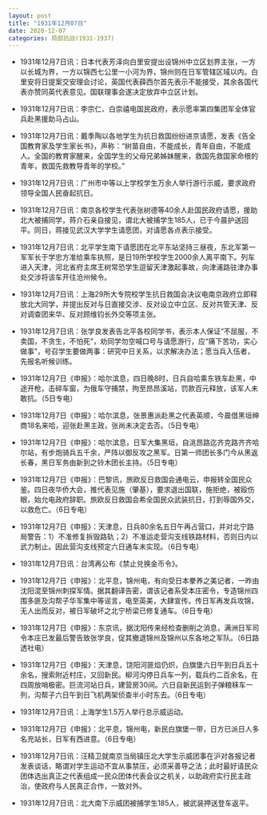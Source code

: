 ```yaml
---
layout: post
title: "1931年12月07日"
date: 2020-12-07
categories: 局部抗战(1931-1937)
---
```


<meta name="referrer" content="no-referrer" />

- 1931年12月7日讯：日本代表芳泽向白里安提出设锦州中立区划界主张，一方以长城为界，一方以锦西七公里一小河为界，锦州则在日军管辖区域以内。白里安将日提案交安理会讨论，英国代表薛西尔首先表示不能接受，其余各国代表亦赞同英代表意见。国联理事会遂决定放弃中立区计划。 

- 1931年12月7日讯：李宗仁、白崇禧电国民政府，表示愿率第四集团军全体官兵赴黑援助马占山。 

- 1931年12月7日讯：戴季陶以各地学生为抗日救国纷纷进京请愿，发表《告全国教育家及学生家长书》，声称：“树苗自由，不能成长，青年自由，不能成人。全国的教育家醒来，全国学生的父母兄弟姊妹醒来，救国先救国家命根的青年，救国先救教导青年的学校。” 

- 1931年12月7日讯：广州市中等以上学校学生万余人举行游行示威，要求政府领导全国人民奋起抗日。 

- 1931年12月7日讯：南京各校学生代表张树德等40余人赴国民政府请愿，援助北大被捕同学，蒋介石亲自接见，谓北大被捕学生185人，已于今晨护送回平。同日，蒋接见武汉大学学生请愿团，对请愿各点表示接受。 

- 1931年12月7日讯：北平学生南下请愿团在北平东站坚持三昼夜，东北军第一军军长于学忠方准给乘车执照，是日19所学校学生2000余人离平南下。列车进入天津，河北省府主席王树常恐学生逗留天津激起事故，向津浦路驻津办事处交涉将该车开往沧州候令。 

- 1931年12月7日讯：上海29所大专院校学生抗日救国会决议电南京政府立即释放北大同学，并提出反对与日直接交涉、反对设立中立区、反对共管天津、反对调查团来华、反对顾维钧长外交等项主张。 

- 1931年12月7日讯：张学良发表告北平各校同学书，表示本人保证“不屈服，不卖国，不贪生，不怕死”，劝同学勿空喊口号与请愿游行，应“痛下苦功，实心做事”，号召学生要做两事：研究中日关系，以求解决办法；愿当兵入伍者，先报名听候训练。 

- 1931年12月7日《申报》：哈尔滨息，四日晚8时，日兵自哈乘东铁车赴黑，中途开枪，击碎车窗，为俄车守捕禁，拘至昂昂溪站，罚款百元释放，该军人未敢抗。（5日专电） 

- 1931年12月7日《申报》：哈尔滨息，张景惠派赴黑之代表英顺，今晨借黑垣绅商18名来哈，迎张赴黑主政，张尚未决定去否。（5日专电） 

- 1931年12月7日《申报》：哈尔滨息，日军大集黑垣，自洮昂路迄齐克路齐齐哈尔站，有步炮骑兵五千余，严阵以御反攻之黑军。日第一师团长多门今从黑返长春，黑日军务由新到之铃木团长主持。（5日专电） 

- 1931年12月7日《申报》：巴黎讯，旅欧反日救国会通电云，申报转全国民众鉴。四日夜华侨大会，推代表见施（肇基），要求退出国联，施拒绝，被殴伤眼，始允电政府辞职。旅欧反日救国会希全国民众武装抗日，打到辱国外交，以救危亡。（6日专电） 

- 1931年12月7日《申报》：天津息，日兵80余名五日午再占营口，并对北宁路局警告：1）不准修复拆毁路轨；2）不准运走营沟支线铁路材料，否则日内以武力制止。因此营沟支线预定六日通车未实现。（6日专电） 

- 1931年12月7日讯：台湾再公布《禁止兑换金币令》。 

- 1931年12月7日《申报》：北平息，锦州电，有向受日本豢养之美记者，一昨由沈阳混至锦州刺探军情。据其翻译告密，谓该记者系受本庄密令，专造锦州四围多匪及沟帮子华军集中等谣言，电至英美，大肆宣传。传日军再发兵攻锦，无人出而反对，被日军破坏之北宁桥梁已修复通车。（6日专电） 

- 1931年12月7日《申报》：东京讯，据沈阳传来经检查删削之消息，满洲日军司令本庄已发最后警告致张学良，促其撤退锦州及锦州以东各地之军队。（6日路透社电） 

- 1931年12月7日《申报》：天津息，饶阳河匪焰仍炽，白旗堡六日午到日兵五十余名，搜索附近村庄，又回新民。柳河沟停日兵车一列，载兵约二百余名，在四周放哨极密。巨流河站日兵，建营房30间。六日自新民运到子弹粮秣车一列，沟帮子六日午到日飞机两架侦查半小时东去。（6日专电） 

- 1931年12月7日讯：上海学生1.5万人举行总示威运动。 

- 1931年12月7日《申报》：北平息，锦州电，新民白旗堡一带，日方已派日人多名充站长，日军有西进意。（6日专电） 

- 1931年12月7日讯：汪精卫就南京当局镇压北大学生示威团事在沪对各报记者发表谈话，略谓对学生运动不宜从事禁压，必须采善导之法；此时最好请民众团体选出真正之代表组成一民众团体代表会议之机关，以助政府实行民主政治，使政府与人民真正合作，一致对外。 

- 1931年12月7日讯：北大南下示威团被捕学生185人，被武装押送登车返平。 

